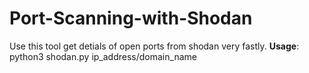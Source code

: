 # Port-Scanning-with-Shodan
Use this tool get detials of open ports from shodan very fastly.
**Usage**: python3 shodan.py ip_address/domain_name
